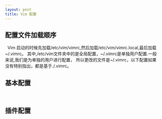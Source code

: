 ```yaml
---
layout: post
title: Vim 配置
---
```


## 配置文件加载顺序
&nbsp;&nbsp;Vim 启动的时候先加载/etc/vim/vimrc,然后加载/etc/vim/vimrc.local,最后加载~/.vimrc。
其中,/etc/vim文件夹中的是全局配置，~/.vimrc是单独用户配置.一般来说,我们是为单独的用户进行配置，
所以更改的文件是~/.vimrc，以下配置如果没有特别指出，都是基于./.vimrc。
 
## 基本配置

```text
  
```

## 插件配置
